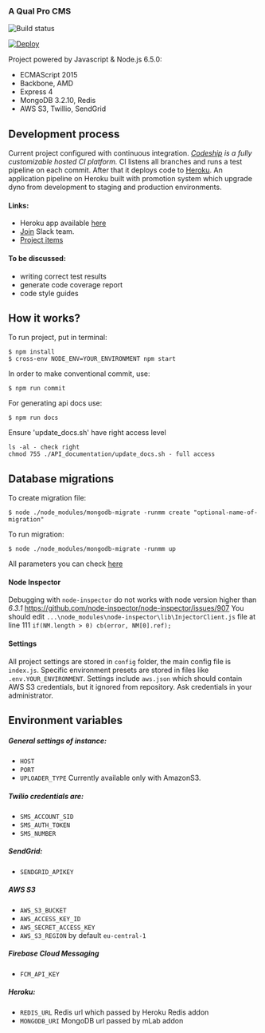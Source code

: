 ### A Qual Pro CMS

![Build status][ci-url]

[![Deploy](https://www.herokucdn.com/deploy/button.svg)][heroku-repo]

[heroku-repo]: https://heroku.com/deploy?template=https://github.com/rhinobuccaneers/qualpro.git
[ci-url]: https://codeship.com/projects/d26237f0-7138-0134-8443-66707d799ba6/status?branch=master

Project powered by Javascript & Node.js 6.5.0:
- ECMAScript 2015
- Backbone, AMD
- Express 4
- MongoDB 3.2.10, Redis
- AWS S3, Twillio, SendGrid

## Development process

Current project configured with continuous integration. *[Codeship](https://codeship.com/) is a fully customizable hosted CI platform.*
CI listens all branches and runs a test pipeline on each commit. After that it deploys code to [Heroku](https://www.heroku.com/).
An application pipeline on Heroku built with promotion system which upgrade dyno from development to staging and production environments.

#### Links:
 - Heroku app available [here](https://qualpro.herokuapp.com/)
 - [Join](https://foxtrappteam.slack.com) Slack team.
 - [Project items](https://drive.google.com/open?id=0Bx8qXOKRvi2adXJiT2ZwRUdVdXM)


#### To be discussed:
 - writing correct test results
 - generate code coverage report
 - code style guides

## How it works?

To run project, put in terminal:
```
$ npm install
$ cross-env NODE_ENV=YOUR_ENVIRONMENT npm start
```

In order to make conventional commit, use:
```
$ npm run commit
```

For generating api docs use:
```
$ npm run docs
```
Ensure 'update_docs.sh' have right access level
```
ls -al - check right
chmod 755 ./API_documentation/update_docs.sh - full access
```

## Database migrations

To create migration file:
```
$ node ./node_modules/mongodb-migrate -runmm create "optional-name-of-migration"
```

To run migration:
```
$ node ./node_modules/mongodb-migrate -runmm up
```

All parameters you can check [here](https://github.com/afloyd/mongo-migrate)


#### Node Inspector
Debugging with `node-inspector` do not works with node version higher than *6.3.1*
https://github.com/node-inspector/node-inspector/issues/907
You should edit `...\node_modules\node-inspector\lib\InjectorClient.js` file at line 111
`if(NM.length > 0) cb(error, NM[0].ref);`

#### Settings

All project settings are stored in `config` folder, the main config file is `index.js`.
Specific environment presets are stored in files like `.env.YOUR_ENVIRONMENT`.
Settings include `aws.json` which should contain AWS S3 credentials, but it ignored from repository.
Ask credentials in your administrator.

## Environment variables

##### General settings of instance:
 - `HOST`
 - `PORT`
 - `UPLOADER_TYPE` Currently available only with AmazonS3.

##### Twilio credentials are:
 - `SMS_ACCOUNT_SID`
 - `SMS_AUTH_TOKEN`
 - `SMS_NUMBER`
 
##### SendGrid:
 - `SENDGRID_APIKEY`
 
##### AWS S3
 - `AWS_S3_BUCKET`
 - `AWS_ACCESS_KEY_ID`
 - `AWS_SECRET_ACCESS_KEY`
 - `AWS_S3_REGION` by default `eu-central-1`
 
##### Firebase Cloud Messaging
 - `FCM_API_KEY`

##### Heroku:
 - `REDIS_URL` Redis url which passed by Heroku Redis addon
 - `MONGODB_URI` MongoDB url passed by mLab addon
